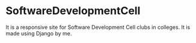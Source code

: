 # SoftwareDevelopmentCell
 It is a responsive site for Software Development Cell clubs in colleges. It is made using Django by me.
